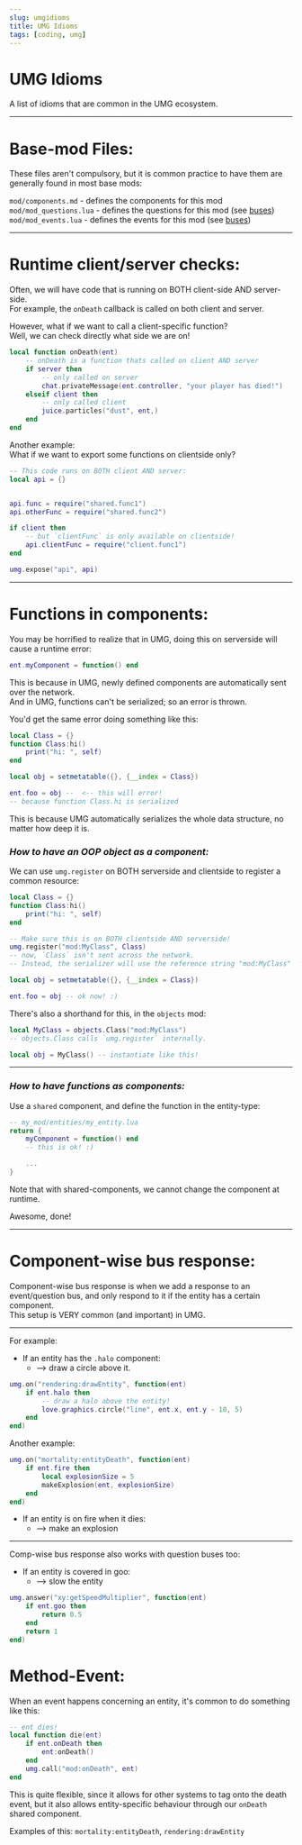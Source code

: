```yaml
---
slug: umgidioms
title: UMG Idioms
tags: [coding, umg]
---
```


# UMG Idioms
A list of idioms that are common in the UMG ecosystem.

<!--truncate-->

------------------

# Base-mod Files:
These files aren't compulsory, but it is common practice to have them are generally found in most base mods:

`mod/components.md` - defines the components for this mod
`mod/mod_questions.lua` - defines the questions for this mod (see [buses](Buses))
`mod/mod_events.lua` - defines the events for this mod (see [buses](Buses))


------------------

# Runtime client/server checks:
Often, we will have code that is running on BOTH client-side AND server-side.<br/>
For example, the `onDeath` callback is called on both client and server.

However, what if we want to call a client-specific function?<br/>
Well, we can check directly what side we are on!
```lua
local function onDeath(ent)
    -- onDeath is a function thats called on client AND server
    if server then
        -- only called on server
        chat.privateMessage(ent.controller, "your player has died!")
    elseif client then
        -- only called client
        juice.particles("dust", ent,)
    end
end
```
Another example:<br/>
What if we want to export some functions on clientside only?
```lua
-- This code runs on BOTH client AND server:
local api = {}


api.func = require("shared.func1")
api.otherFunc = require("shared.func2")

if client then
    -- but `clientFunc` is only available on clientside!
    api.clientFunc = require("client.func1")
end

umg.expose("api", api)
```


------------------

# Functions in components:
You may be horrified to realize that in UMG, doing this on serverside will cause a runtime error:
```lua
ent.myComponent = function() end
```
This is because in UMG, newly defined components are automatically sent over the network.<br/>
And in UMG, functions can't be serialized; so an error is thrown.

You'd get the same error doing something like this:
```lua
local Class = {}
function Class:hi()
    print("hi: ", self)
end

local obj = setmetatable({}, {__index = Class})

ent.foo = obj --  <-- this will error!
-- because function Class.hi is serialized
```
This is because UMG automatically serializes the whole data structure, no matter how deep it is.

### *How to have an OOP object as a component:*
We can use `umg.register` on BOTH serverside and clientside to register a common resource:
```lua
local Class = {}
function Class:hi()
    print("hi: ", self)
end

-- Make sure this is on BOTH clientside AND serverside!
umg.register("mod:MyClass", Class)
-- now, `Class` isn't sent across the network.
-- Instead, the serializer will use the reference string "mod:MyClass"

local obj = setmetatable({}, {__index = Class})

ent.foo = obj -- ok now! :)
```
There's also a shorthand for this, in the `objects` mod:
```lua
local MyClass = objects.Class("mod:MyClass")
-- objects.Class calls `umg.register` internally.

local obj = MyClass() -- instantiate like this!
```

------------

### *How to have functions as components:*
Use a `shared` component, and define the function in the entity-type:
```lua
-- my_mod/entities/my_entity.lua
return {
    myComponent = function() end
    -- this is ok! :)

    ...
}
```
Note that with shared-components, we cannot change the component at runtime.

Awesome, done!


--------------------


# Component-wise bus response:
Component-wise bus response is when we add a response to an event/question bus, and only respond to it if the entity has a certain component.<br/>
This setup is VERY common (and important) in UMG.

-----------------

For example:
- If an entity has the `.halo` component:
    - --> draw a circle above it.
```lua
umg.on("rendering:drawEntity", function(ent)
    if ent.halo then
        -- draw a halo above the entity!
        love.graphics.circle("line", ent.x, ent.y - 10, 5)
    end
end)
```

Another example:
```lua
umg.on("mortality:entityDeath", function(ent)
    if ent.fire then
        local explosionSize = 5
        makeExplosion(ent, explosionSize)
    end
end)
```
- If an entity is on fire when it dies:
    - --> make an explosion

--------------

Comp-wise bus response also works with question buses too:
- If an entity is covered in goo:
    - --> slow the entity
```lua
umg.answer("xy:getSpeedMultiplier", function(ent)
    if ent.goo then
        return 0.5
    end
    return 1
end)
```



# Method-Event:
When an event happens concerning an entity, it's common to do something like this:
```lua
-- ent dies!
local function die(ent)
    if ent.onDeath then
        ent:onDeath()
    end
    umg.call("mod:onDeath", ent)
end
```

This is quite flexible, since it allows for other systems to tag onto the death event, but it also allows entity-specific behaviour through our `onDeath` shared component.

Examples of this: `mortality:entityDeath`, `rendering:drawEntity`


